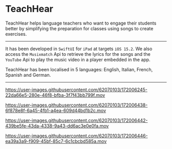 # TeachHear

TeachHear helps language teachers who want to engage their students better by simplifying the preparation for classes using songs to create exercises.
___
It has been developed in `SwiftUI` for `iPad` at targets `iOS 15.2`. 
We also access the `Musixmatch` Api to retrieve the lyrics for the songs and the `YouTube` Api to play the music video in a player embedded in the app.

TeachHear has been localised in 5 languages: English, Italian, French, Spanish and German. 
___



https://user-images.githubusercontent.com/62070103/172006245-22da66e5-280e-46f8-bfba-3f7f43bb799f.mov



https://user-images.githubusercontent.com/62070103/172006438-6f878e8f-6a45-4fb1-a4ea-609d44bd1b2c.mov



https://user-images.githubusercontent.com/62070103/172006442-439be5fe-43da-4338-9a43-dd6ac3e0e0fa.mov



https://user-images.githubusercontent.com/62070103/172006446-ea39a3a9-f909-45bf-85c7-6c1cbcbd585a.mov



